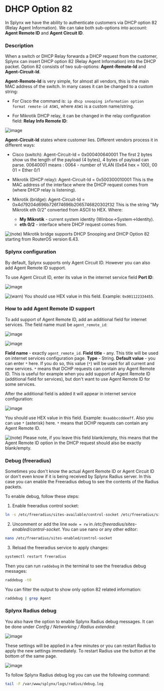 DHCP Option 82
==============

In Splynx we have the ability to authenticate customers via DHCP option 82 (Relay Agent Information). We can take both sub-options into account: **Agent Remote ID** and **Agent Circuit ID**.

### Description

When a switch or DHCP Relay forwards a DHCP request from the customer, Splynx can insert DHCP option 82 (Relay Agent Information) into the DHCP packet. Option 82 consists of two sub-options: **Agent-Remote-Id** and **Agent-Circuit-Id**.

**Agent-Remote-Id** is very simple, for almost all vendors, this is the main MAC address of the switch.
In many cases it can be changed to a custom string:

* For Cisco the command is: `ip dhcp snooping information option format remote-id ASW1`, where `ASW1` is a custom name/string.

* For Mikrotik DHCP relay, it can be changed in the relay configuration field: **Relay Info Remote ID**:

![image](pic1.png)

**Agent-Circuit-Id** states where customer lies.
Different vendors process it in different ways:

* Cisco (switch): Agent-Circuit-Id = 0x000400640001
The first 2 bytes show us the length of the payload (4 bytes), 4 bytes of payload can parse. 00640001 means : 0064 - number of VLAN (0x64 hex = 100), 00 01 = Ether 0/1

* Mikrotik (DHCP relay): Agent-Circuit-Id = 0x500300010001
This is the MAC address of the interface where the DHCP request comes from (where DHCP relay is listening).

* Mikrotik (bridge): Agent-Circuit-Id = 0x4d79204d696b726f74696b2065746820302f32
This is the string "My Mikrotik eth 0/2" converted from ASCII to HEX. Where:
  * **My Mikrotik** - current system identity (Winbox->System->Identity).
  * **eth 0/2** - interface where DHCP request comes from.

![(note)](info.png) Mikrotik bridge supports DHCP Snooping and DHCP Option 82 starting from RouterOS version 6.43.

### Splynx configuration

By default, Splynx supports only Agent Circuit ID. However you can also add Agent Remote ID support.

To use Agent Circuit ID, enter its value in the internet service field **Port ID**:

![image](pic2.png)

![(warn)](warning.png) You should use HEX value in this field. Example: `0x001122334455`.

### How to add Agent Remote ID support

To add support of Agent Remote ID, add an additional field for internet services. The field name must be `agent_remote_id`:

![image](pic3.png)

![image](pic4.png)

**Field name** - exactly `agent_remote_id`.
**Field title** - any. This title will be used on internet services configuration page.
**Type** - String.
**Default value** - you can enter `*` here. If you do so, this value (`*`) will be used for all current and new services. `*` means that DCHP requests can contain any Agent Remote ID. This is useful for example when you add support of Agent Remote ID (additional field for services), but don't want to use Agent Remote ID for some services.

After the additional field is added it will appear in internet service configuration:

![image](pic5.png)

You should use HEX value in this field. Example: `0xaabbccddeeff`. Also you can use `*` (asterisk) here. `*` means that DCHP requests can contain any Agent Remote ID.

![(note)](info.png) Please note, if you leave this field blank/empty, this means that the Agent Remote ID option in the DHCP request should also be exactly blank/empty.

### Debug (freeradius)

Sometimes you don't know the actual Agent Remote ID or Agent Circuit ID or don't even know if it is being received by Splynx Radius server. In this case you can enable the Freeradius debug to see the contents of the Radius packets.

To enable debug, follow these steps:

1. Enable freeradius control socket:
```bash
ln -s /etc/freeradius/sites-available/control-socket /etc/freeradius/sites-enabled/
```
2. Uncomment or add the line `mode = rw` in */etc/freeradius/sites-enabled/control-socket*. You can use nano or any other editor:
```bash
nano /etc/freeradius/sites-enabled/control-socket
```
3. Reload the freeradius service to apply changes:
```bash
systemctl restart freeradius
```

Then you can run `raddebug` in the terminal to see the freeradius debug messages:
```bash
raddebug -t0
```
You can filter the output to show only option 82 related information:
```bash
raddebug | grep Agent
```

### Splynx Radius debug

You also have the option to enable Splynx Radius debug messages. It can be done under *Config / Networking / Radius extended*:

![image](pic6.png)

These settings will be applied in a few minutes or you can restart Radius to apply the new settings immediately. To restart Radius use the button at the bottom of the same page.

![image](restart_radius.png)

To follow Splynx Radius debug log you can use the following command:

```bash
tail -F /var/www/splynx/logs/radius/debug.log
```
